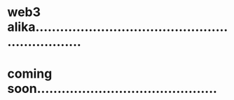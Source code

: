 # web3 alika.................................................................
# coming soon............................................
